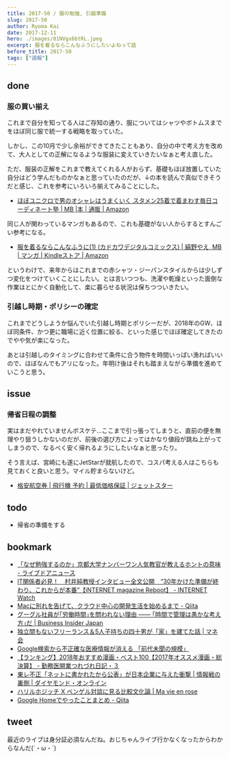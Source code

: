 ```yaml
---
title: 2017-50 / 服の勉強, 引越準備
slug: 2017-50
author: Ryoma Kai
date: 2017-12-11
hero: ./images/81NVgx6btRL.jpeg
excerpt: 服を着るならこんなふうにしたいよねって話
before_title: 2017-50
tags: ["週報"]
---
```


done
----

###  服の買い揃え

これまで自分を知ってる人はご存知の通り、服についてはシャツやボトムスまでをほぼ同じ服で統一する戦略を取っていた。

しかし、この10月で少し余裕ができてきたこともあり、自分の中で考え方を改めて、大人としての正解になるような服装に変えていきたいなぁと考え直した。

ただ、服装の正解をこれまで教えてくれる人がおらず、基礎もほぼ放置していた自分はどう学んだものかなぁと思っていたのだが、↓の本を読んで真似できそうだと感じ、これを参考にいろいろ揃えてみることにした。

- [ほぼユニクロで男のオシャレはうまくいく スタメン25着で着まわす毎日コーディネート塾 | MB |本 | 通販 | Amazon](https://www.amazon.co.jp/dp/4087816184)

同じ人が関わっているマンガもあるので、これも基礎がない人からするとすんごい参考になる。

- [服を着るならこんなふうに(1) (カドカワデジタルコミックス) | 縞野やえ, MB | マンガ | Kindleストア | Amazon](https://www.amazon.co.jp/dp/B018V21MIW)

というわけで、来年からはこれまでの赤シャツ・ジーパンスタイルからは少しずつ変化をつけていくことにしたい。とは言いつつも、洗濯や乾燥といった面倒な作業はとにかく自動化して、楽に暮らせる状況は保ちつついきたい。

###  引越し時期・ポリシーの確定

これまでどうしようか悩んでいた引越し時期とポリシーだが、2018年のGW、ほぼ同条件、かつ更に職場に近く位置に絞る、といった感じでほぼ確定してきたのでやや気が楽になった。

あとは引越しのタイミングに合わせて条件に合う物件を時間いっぱい漁ればいいので、ほぼなんでもアリになった。年明け後はそれも踏まえながら準備を進めていこうと思う。

issue
----

###  帰省日程の調整

実はまだやれていませんボスケテ...ここまで引っ張ってしまうと、直前の便を無理やり狙うしかないのだが、前後の選び方によってはかなり値段が跳ね上がってしまうので、なるべく安く帰れるようにしたいなぁと思ったり。

そう言えば、宮崎にも遂にJetStarが就航したので、コスパ考える人はこちらも見ておくと良いと思う。マイル貯まらないけど。

- [格安航空券 | 飛行機 予約 | 最低価格保証 | ジェットスター](https://www.jetstar.com/jp/ja/home?tab=1)

todo
----

- 帰省の準備をする

bookmark
----

- [「なぜ勉強するのか」京都大学ナンバーワン人気教官が教えるホントの意味 - ライブドアニュース](https://news.livedoor.com/article/detail/13971240/)
- [IT関係者必見！　村井純教授インタビュー全文公開　“30年かけた準備が終わり、これからが本番”【iNTERNET magazine Reboot】 - INTERNET Watch](https://internet.watch.impress.co.jp/docs/imreboot/column/1094016.html)
- [Macに別れを告げて、クラウド中心の開発生活を始めるまで - Qiita](https://qiita.com/cognitom/items/c489991a05f9abac748f)
- [グーグル社員が｢労働時間｣を問われない理由 —— ｢時間で管理は愚かな考え方｣だ | Business Insider Japan](https://www.businessinsider.jp/post-107928)
- [独立間もないフリーランス＆5人子持ちの四十男が「家」を建てた話 | マネ会](https://hikakujoho.com/life/15821100003232)
- [Google検索から不正確な医療情報が消える 「前代未聞の規模」](https://www.buzzfeed.com/jp/seiichirokuchiki/google-update-02)
- [【ランキング】2018年おすすめ漫画・ベスト100【2017年オススメ漫画・総決算】 - 勤務医開業つれづれ日記・３](https://kaigyou-turezure.hatenablog.jp/entry/2017/12/07/232836)
- [東レ不正「ネットに書かれたから公表」が日本企業に与えた衝撃 | 情報戦の裏側 | ダイヤモンド・オンライン](https://diamond.jp/articles/-/152094)
- [ハリルホジッチ X ベンゲル対談に見る比較文化論 | Ma vie en rose](http://mo-chico.jugem.jp/?eid=119)
- [Google Homeでやったことまとめ - Qiita](https://qiita.com/miso_develop/items/99624915d3d6e41a5fb3)

tweet
----

最近のライブは身分証必須なんだね。おじちゃんライブ行かなくなったからわからなんだ(´・ω・`)

<Tweet tweetLink="https://twitter.com/legnoh/status/939403962695872517" align="center" />
